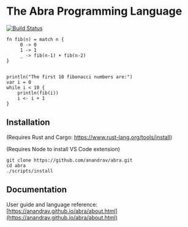 # The Abra Programming Language

[![Build Status](https://github.com/anandrav/abra/workflows/CI/badge.svg)](https://github.com/anandrav/abra/actions?workflow=CI)

```rust,f#
fn fib(n) = match n {
     0 -> 0
     1 -> 1
     _ -> fib(n-1) + fib(n-2)
}


println("The first 10 fibonacci numbers are:")
var i = 0
while i < 10 {
    println(fib(i))
    i <- i + 1
}
```

## Installation
(Requires Rust and Cargo: https://www.rust-lang.org/tools/install)

(Requires Node to install VS Code extension)
```
git clone https://github.com/anandrav/abra.git
cd abra
./scripts/install
```

## Documentation
User guide and language reference: [https://anandrav.github.io/abra/about.html](https://anandrav.github.io/abra/about.html)
